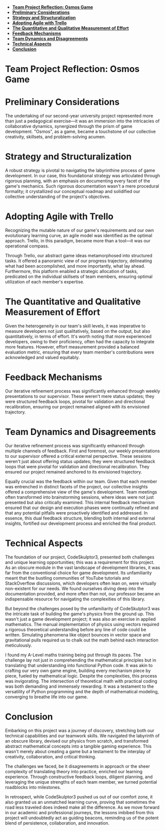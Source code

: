 - [**Team Project Reflection: Osmos Game**](#team-project-reflection-osmos-game)
- [**Preliminary Considerations**](#preliminary-considerations)
- [**Strategy and Structuralization**](#strategy-and-structuralization)
- [**Adopting Agile with Trello**](#adopting-agile-with-trello)
- [**The Quantitative and Qualitative Measurement of Effort**](#the-quantitative-and-qualitative-measurement-of-effort)
- [**Feedback Mechanisms**](#feedback-mechanisms)
- [**Team Dynamics and Disagreements**](#team-dynamics-and-disagreements)
- [**Technical Aspects**](#technical-aspects)
- [**Conclusion**](#conclusion)


# **Team Project Reflection: Osmos Game**

# **Preliminary Considerations**
The undertaking of our second-year university project represented more than just a pedagogical exercise—it was an immersion into the intricacies of collaborative dynamics, synergized through the prism of game development. "Osmos", as a game, became a touchstone of our collective creativity, skillsets, and problem-solving acumen. 

# **Strategy and Structuralization**
A robust strategy is pivotal to navigating the labyrinthine process of game development. In our case, this foundational strategy was articulated through rigorous planning, with an emphasis on documenting every facet of the game's mechanics. Such rigorous documentation wasn't a mere procedural formality; it crystallized our conceptual roadmap and solidified our collective understanding of the project's objectives.

# **Adopting Agile with Trello**
Recognizing the mutable nature of our game's requirements and our own evolutionary learning curve, an agile model was identified as the optimal approach. Trello, in this paradigm, became more than a tool—it was our operational compass. 

Through Trello, our abstract game ideas metamorphosed into structured tasks. It offered a panoramic view of our progress trajectory, delineating what had been accomplished, and more importantly, what lay ahead. Furthermore, this platform enabled a strategic allocation of tasks, predicated on the individual skillsets of team members, ensuring optimal utilization of each member's expertise.

# **The Quantitative and Qualitative Measurement of Effort**
Given the heterogeneity in our team's skill levels, it was imperative to measure developers not just qualitatively, based on the output, but also quantitatively, in terms of effort. It's worth noting that more experienced developers, owing to their proficiency, often had the capacity to integrate more features. However, effort measurement provided a balanced evaluation metric, ensuring that every team member's contributions were acknowledged and valued equitably.

# **Feedback Mechanisms**
Our iterative refinement process was significantly enhanced through weekly presentations to our supervisor. These weren't mere status updates; they were structured feedback loops, pivotal for validation and directional recalibration, ensuring our project remained aligned with its envisioned trajectory.

# **Team Dynamics and Disagreements**
Our iterative refinement process was significantly enhanced through multiple channels of feedback. First and foremost, our weekly presentations to our supervisor offered a critical external perspective. These sessions weren't just about offering status updates; they were structured feedback loops that were pivotal for validation and directional recalibration. They ensured our project remained anchored to its envisioned trajectory.

Equally crucial was the feedback within our team. Given that each member was entrenched in distinct facets of the project, our collective insights offered a comprehensive view of the game's development. Team meetings often transformed into brainstorming sessions, where ideas were not just presented but also critically examined. This internal feedback mechanism ensured that our design and execution phases were continually refined and that any potential pitfalls were proactively identified and addressed. In essence, this dual feedback structure, blending both internal and external insights, fortified our development process and enriched the final product.

# **Technical Aspects**

The foundation of our project, CodeSkulptor3, presented both challenges and unique learning opportunities; this was a requirement for this project. As an obscure module in the vast landscape of development libraries, it was far from the conventional choice for game development. Its unfamiliarity meant that the bustling communities of YouTube tutorials and StackOverflow discussions, which developers often lean on, were virtually non-existent for our needs. We found ourselves diving deep into the documentation provided, and more often than not, our professor became an indispensable resource for navigating the complexities of this library.

But beyond the challenges posed by the unfamiliarity of CodeSkulptor3 was the intricate task of building the game's physics from the ground up. This wasn't just a game development project; it was also an exercise in applied mathematics. The manual implementation of physics using vectors required a rigorous theoretical understanding before any line of code could be written. Simulating phenomena like object bounces in vector space and gravitational pulls required us to chalk out the math behind each interaction meticulously. 

I found my A-Level maths training being put through its paces. The challenge lay not just in comprehending the mathematical principles but in translating that understanding into functional Python code. It was akin to crafting our very own game engine, building every mechanism piece by piece, fueled by mathematical logic. Despite the complexities, this process was invigorating. The intersection of theoretical math with practical coding was both demanding and immensely rewarding. It was a testament to the versatility of Python programming and the depth of mathematical modeling, converging to breathe life into our game.

# **Conclusion**

Embarking on this project was a journey of discovery, stretching both our technical capabilities and our teamwork skills. We navigated the labyrinth of an obscure library, devised our physics from scratch, and transformed abstract mathematical concepts into a tangible gaming experience. This wasn't merely about creating a game but a testament to the interplay of creativity, collaboration, and critical thinking.

The challenges we faced, be it disagreements in approach or the sheer complexity of translating theory into practice, enriched our learning experience. Through constructive feedback loops, diligent planning, and leveraging the unique strengths of each team member, we turned potential roadblocks into milestones. 

In retrospect, while CodeSkulptor3 pushed us out of our comfort zone, it also granted us an unmatched learning curve, proving that sometimes the road less traveled does indeed make all the difference. As we move forward in our academic and professional journeys, the lessons imbibed from this project will undoubtedly act as guiding beacons, reminding us of the potent blend of persistence, collaboration, and innovation.